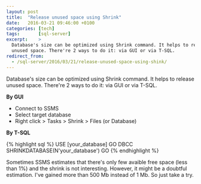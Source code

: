 ```yaml
---
layout: post
title:  "Release unused space using Shrink"
date:   2016-03-21 09:46:00 +0100
categories: [tech]
tags:       [sql-server]
excerpt:    >
  Database's size can be optimized using Shrink command. It helps to release
  unused space. There're 2 ways to do it: via GUI or via T-SQL.
redirect_from:
  - /sql-server/2016/03/21/release-unused-space-using-shink/
---
```


Database's size can be optimized using Shrink command. It helps to release
unused space. There're 2 ways to do it: via GUI or via T-SQL.

__By GUI__

* Connect to SSMS
* Select target database
* Right click > Tasks > Shrink > Files (or Database)

__By T-SQL__

{% highlight sql %}
USE [your_database]
GO
DBCC SHRINKDATABASE(N'your_database')
GO
{% endhighlight %}

Sometimes SSMS estimates that there's only few avaible free space (less than 1%)
and the shrink is not interesting. However, it might be a doubtful estimation. 
I've gained more than 500 Mb instead of 1 Mb. So just take a try.
